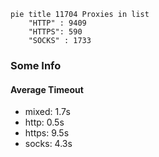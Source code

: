 
```mermaid
pie title 11704 Proxies in list
    "HTTP" : 9409
    "HTTPS": 590
    "SOCKS" : 1733
```

### Some Info
#### Average Timeout

- mixed: 1.7s
- http: 0.5s
- https: 9.5s
- socks: 4.3s